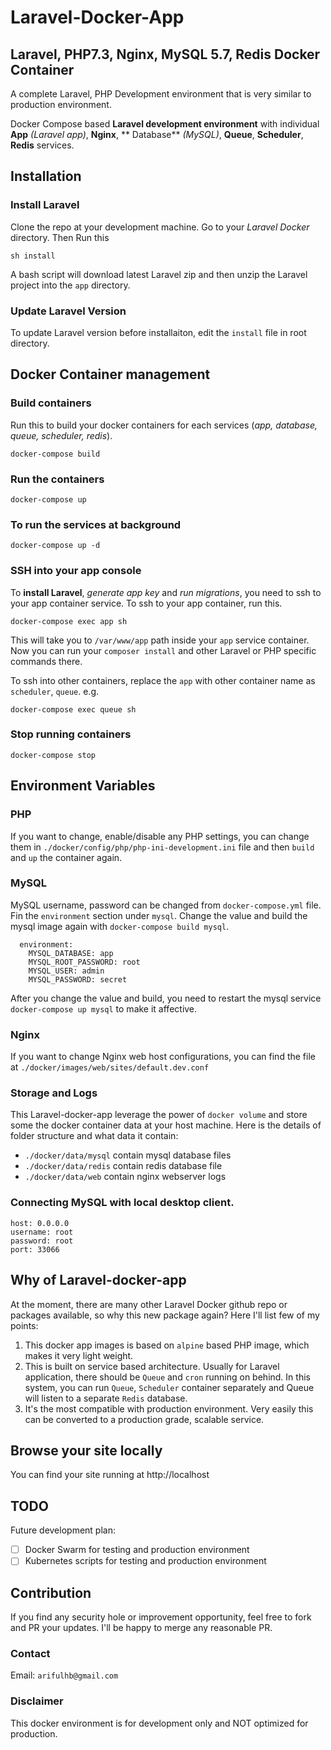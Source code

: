 # Laravel-Docker-App

## Laravel, PHP7.3, Nginx, MySQL 5.7, Redis Docker Container

A complete Laravel, PHP Development environment that is very similar to production environment.

Docker Compose based **Laravel development environment** with individual **App** _(Laravel app)_, **Nginx**, **
Database** _(MySQL)_, **Queue**, **Scheduler**, **Redis**  services.

## Installation

### Install Laravel

Clone the repo at your development machine. Go to your *Laravel Docker* directory. Then Run this

```
sh install
```

A bash script will download latest Laravel zip and then unzip the Laravel project into the `app` directory.

### Update Laravel Version

To update Laravel version before installaiton, edit the `install` file in root directory.

## Docker Container management

### Build containers

Run this to build your docker containers for each services (*app, database, queue, scheduler, redis*).

  ```
  docker-compose build
  ```

### Run the containers

  ```
  docker-compose up
  ```

### To run the services at background

  ```
  docker-compose up -d
  ```

### SSH into your app console

To **install Laravel**, _generate app key_ and _run migrations_, you need to ssh to your app container service. To ssh
to your app container, run this.

```
docker-compose exec app sh
```

This will take you to `/var/www/app` path inside your `app` service container. Now you can run your `composer install`
and other Laravel or PHP specific commands there.

To ssh into other containers, replace the `app` with other container name as `scheduler`, `queue`. e.g.

```
docker-compose exec queue sh
```

### Stop running containers

```
docker-compose stop
```

## Environment Variables

### PHP

If you want to change, enable/disable any PHP settings, you can change them
in `./docker/config/php/php-ini-development.ini` file and then `build` and `up` the container again.

### MySQL

MySQL username, password can be changed from `docker-compose.yml` file. Fin the `environment` section under `mysql`.
Change the value and build the mysql image again with `docker-compose build mysql`.

```
  environment:
    MYSQL_DATABASE: app
    MYSQL_ROOT_PASSWORD: root
    MYSQL_USER: admin
    MYSQL_PASSWORD: secret
```

After you change the value and build, you need to restart the mysql service `docker-compose up mysql` to make it
affective.

### Nginx

If you want to change Nginx web host configurations, you can find the file
at `./docker/images/web/sites/default.dev.conf`

### Storage and Logs

This Laravel-docker-app leverage the power of `docker volume` and store some the docker container data at your host
machine. Here is the details of folder structure and what data it contain:

- `./docker/data/mysql` contain mysql database files
- `./docker/data/redis` contain redis database file
- `./docker/data/web` contain nginx webserver logs

### Connecting MySQL with local desktop client.

```
host: 0.0.0.0
username: root
password: root
port: 33066
```

## Why of Laravel-docker-app

At the moment, there are many other Laravel Docker github repo or packages available, so why this new package again?
Here I'll list few of my points:

1. This docker app images is based on `alpine` based PHP image, which makes it very light weight.
2. This is built on service based architecture. Usually for Laravel application, there should be `Queue` and `cron`
   running on behind. In this system, you can run `Queue`, `Scheduler` container separately and Queue will listen to a
   separate `Redis` database.
3. It's the most compatible with production environment. Very easily this can be converted to a production grade,
   scalable service.

## Browse your site locally

You can find your site running at http://localhost

## TODO

Future development plan:

- [ ] Docker Swarm for testing and production environment
- [ ] Kubernetes scripts for testing and production environment

## Contribution

If you find any security hole or improvement opportunity, feel free to fork and PR your updates. I'll be happy to merge
any reasonable PR.

### Contact

Email: `arifulhb@gmail.com`

### Disclaimer

This docker environment is for development only and NOT optimized for production.
